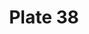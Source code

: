 ---
flag: 
order: '26'
pid: '38'
an: '6'
title: Plate 38
rev_year: 
_date: 25 mai 1798
caption: Cheveux à la Titus, petit fichu quadrille mantelet gaze, garni en dentelle.
  Dessiné sur le Blvd de la Magdeleine.
translation: Hairstyle à la Titus small, short cape with a quadrille pattern, gaze
  mantle embellished with lace. Drawn on the Blvd Madeleine.
student: Sarah Bigler
keywords: 'cheveux à la Titus: (a short hairstyle, named after François Joseph Talma’s
  appearance in the role of the Roman Emperor in Voltaire’s play Brutus from May 1791.)'
column: 
flag_translation: 
permalink: /plates/38
layout: plate-page
---